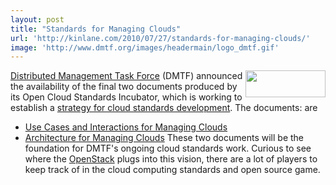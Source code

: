 ```yaml
---
layout: post
title: "Standards for Managing Clouds"
url: 'http://kinlane.com/2010/07/27/standards-for-managing-clouds/'
image: 'http://www.dmtf.org/images/headermain/logo_dmtf.gif'
---
```


[<img class="alignnone c1" title="Distributed Management Task Force" src="http://www.dmtf.org/images/headermain/logo_dmtf.gif" alt="" width="128" height="43" align="right" />Distributed Management Task Force][1] (DMTF) announced the availability of the final two documents produced by its Open Cloud Standards Incubator, which is working to establish a [strategy for cloud standards development][2]. The documents: are

  * [Use Cases and Interactions for Managing Clouds][3]
  * [Architecture for Managing Clouds][4]
These two documents will be the foundation for DMTF's ongoing cloud standards work. Curious to see where the [OpenStack][5] plugs into this vision, there are a lot of players to keep track of in the cloud computing standards and open source game.

   [1]: http://www.dmtf.org/home
   [2]: http://www.dmtf.org/about/cloud-incubator
   [3]: http://www.dmtf.org/standards/published_documents/DSP-IS0103_1.0.0.pdf
   [4]: http://www.dmtf.org/standards/published_documents/DSP-IS0102_1.0.0.pdf
   [5]: http://www.openstack.org/
